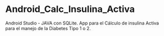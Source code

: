 # Android_Calc_Insulina_Activa
Android Studio - JAVA con SQLite. 
App para el Cálculo de insulina Activa para el manejo de la Diabetes Tipo 1 o 2.
